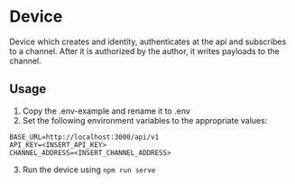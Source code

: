 # Device
Device which creates and identity, authenticates at the api and subscribes to a channel. After it is authorized by the author, it writes payloads to the channel.

## Usage
1. Copy the .env-example and rename it to .env
2. Set the following environment variables to the appropriate values:

```
BASE_URL=http://localhost:3000/api/v1
API_KEY=<INSERT_API_KEY>
CHANNEL_ADDRESS=<INSERT_CHANNEL_ADDRESS>
```

3. Run the device using `npm run serve`
